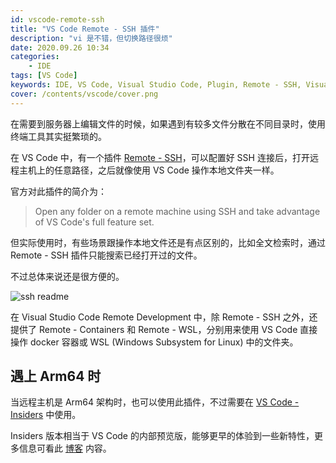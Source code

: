 ```yaml
---
id: vscode-remote-ssh
title: "VS Code Remote - SSH 插件"
description: "vi 是不错，但切换路径很烦"
date: 2020.09.26 10:34
categories:
    - IDE
tags: [VS Code]
keywords: IDE, VS Code, Visual Studio Code, Plugin, Remote - SSH, Visual Studio Code Remote Development, Remote - Containers, Remote - WSL
cover: /contents/vscode/cover.png
---
```


在需要到服务器上编辑文件的时候，如果遇到有较多文件分散在不同目录时，使用终端工具其实挺繁琐的。

在 VS Code 中，有一个插件 [Remote - SSH](https://github.com/Microsoft/vscode-remote-release)，可以配置好 SSH 连接后，打开远程主机上的任意路径，之后就像使用 VS Code 操作本地文件夹一样。

官方对此插件的简介为：

> Open any folder on a remote machine using SSH and take advantage of VS Code's full feature set.

但实际使用时，有些场景跟操作本地文件还是有点区别的，比如全文检索时，通过 Remote - SSH 插件只能搜索已经打开过的文件。

不过总体来说还是很方便的。

![ssh readme](/contents/vscode/ssh-readme.gif)

在 Visual Studio Code Remote Development 中，除 Remote - SSH 之外，还提供了 Remote - Containers 和 Remote - WSL，分别用来使用 VS Code 直接操作 docker 容器或 WSL (Windows Subsystem for Linux) 中的文件夹。


## 遇上 Arm64 时

当远程主机是 Arm64 架构时，也可以使用此插件，不过需要在 [VS Code - Insiders](https://code.visualstudio.com/insiders/) 中使用。

Insiders 版本相当于 VS Code 的内部预览版，能够更早的体验到一些新特性，更多信息可看此 [博客](https://code.visualstudio.com/blogs/2016/05/23/evolution-of-insiders) 内容。
